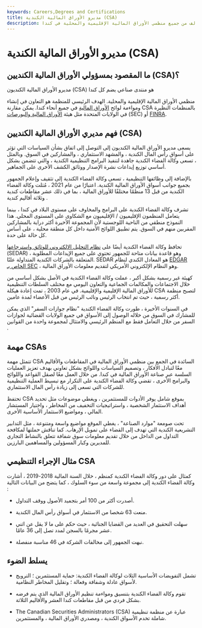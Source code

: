 ```yaml
---
keywords: Careers,Degrees and Certifications
title: مديرو الأوراق المالية الكندية (CSA)
description: مديرو الأوراق المالية الكنديون عبارة عن منتدى جماعي يتألف من جميع منظمي الأوراق المالية الإقليمية والمحلية في كندا.
---
```


# مديرو الأوراق المالية الكندية (CSA)
## ما المقصود بمسؤولي الأوراق المالية الكنديين (CSA)؟

مديرو الأوراق المالية الكنديون (CSA) هو منتدى صناعي يضم كل كندا

منظمي الأوراق المالية الإقليمية والمحلية. الهدف الرئيسي للمنظمة هو التعاون في إنشاء ومواءمة لوائح [الأوراق المالية](/security) في جميع أنحاء كندا. يمكن مقارنة CSA بالمنظمات النظيرة في الولايات المتحدة مثل هيئة [الأوراق المالية والبورصات](/sec) (SEC) أو [FINRA](/finra).

## فهم مديري الأوراق المالية الكنديين (CSA)

يسعى مديرو الأوراق المالية الكنديون إلى التوصل إلى اتفاق بشأن السياسات التي تؤثر على أسواق رأس المال الكندية ، والمشهد الاستثماري ، والمشاركين في السوق. وبالمثل ، تسعى وكالة الفضاء الكندية جاهدة لتنفيذ البرامج التنظيمية الكندية ، والتي تتضمن بشكل أساسي توزيع إيداعات نشرة الإصدار ووثائق الكشف الأخرى على الجماهير.

بالإضافة إلى وظائفها التنظيمية ، تسعى وكالة الفضاء الكندية إلى تثقيف وإعلام الجمهور بجميع جوانب أسواق الأوراق المالية الكندية. اعتبارًا من عام 2021 ، مُثلت وكالة الفضاء الكندية من قبل 13 منظمًا مختلفًا للأوراق المالية ، بما في ذلك عشر مقاطعات كندية وثلاثة أقاليم كندية .

تشرف وكالة الفضاء الكندية على البرامج والمخاوف على مستوى البلاد في كندا ، بينما يتعامل المنظمون الإقليميون / الإقليميون مع الشكاوى على المستوى المحلي. هذا النموذج منطقي من الناحية اللوجستية لأن المجموعة الأخيرة أكثر دراية بالمشاركين المقربين منهم في السوق. يتم تطبيق اللوائح الأمنية داخل كل منطقة محلية ، على أساس كل حالة على حدة.

تحافظ وكالة الفضاء الكندية أيضًا على [نظام التحليل الإلكتروني للوثائق واسترجاعها](/sedar) (SEDAR) ، وهو قاعدة بيانات متاحة للجمهور تحتوي على جميع الإيداعات المطلوبة المتعلقة بالشركات الكندية المتداولة علنًا. SEDAR هو المعادل الكندي لنظام [EDGAR الخاص بـ SEC](/edgar) ، وهو النظام الإلكتروني الأمريكي لتقديم معلومات الأوراق المالية.

كهيئة غير رسمية بشكل أكبر ، عملت وكالة الفضاء الكندية في الأصل بشكل أساسي من خلال الاجتماعات والمكالمات الجماعية والتعاون اليومي مع مختلف السلطات التنظيمية للأوراق المالية الإقليمية والإقليمية. في عام 2003 ، تمت إعادة هيكلة CSA لتصبح منظمة أكثر رسمية ، حيث تم انتخاب الرئيس ونائب الرئيس من قبل الأعضاء لمدة عامين.

في السنوات الأخيرة ، طورت وكالة الفضاء الكندية "نظام جوازات السفر" الذي يمكن للمشارك في السوق من خلاله الوصول إلى الأسواق في جميع الولايات القضائية لجوازات السفر من خلال التعامل فقط مع المنظم الرئيسي والامتثال لمجموعة واحدة من القوانين .

## مهمة CSAs

تتمثل مهمة CSA السائدة في الجمع بين منظمي الأوراق المالية في المقاطعات والأقاليم معًا لتبادل الأفكار ، وتصميم السياسات واللوائح بشكل تعاوني بهدف تعزيز العمليات السلسة عبر صناعة الأوراق المالية في كندا. من خلال العمل معًا لصقل القواعد واللوائح والبرامج الأخرى ، تقضي وكالة الفضاء الكندية على التكرار مع تبسيط العملية التنظيمية للشركات التي تسعى إلى زيادة رأس المال الاستثماري.

تحتفظ CSA بموقع شامل يوفر الأدوات للمستثمرين ، ويغطي موضوعات مثل تحديد أهداف الاستثمار الشخصية ، واستراتيجيات التخفيف من المخاطر ، واختيار المستشار المالي ، ومواضيع الاستثمار الأساسية الأخرى.

تحت صومعة "موارد الصناعة" ، يغطي الموقع مواضيع واسعة ومتنوعة ، مثل التدابير التشريعية الكندية التي تهدف إلى القضاء على تمويل الإرهاب. كما تناقش حملتها لمكافحة التداول من الداخل من خلال تقديم معلومات سوق شفافة تتعلق بالنشاط التجاري للمديرين وكبار المسؤولين والمساهمين البارزين.

## مثال الإجراء التنظيمي CSA

كمثال على دور وكالة الفضاء الكندية كمنظم ، خلال السنة المالية 2018-2019 ، أشارت وكالة الفضاء الكندية إلى مجموعة واسعة من سوء السلوك ، كما يتضح من البيانات التالية :

- أصدرت أكثر من 100 أمر بتجميد الأصول ووقف التداول.

- منعت 63 شخصا من الاستثمار في أسواق رأس المال الكندية.

- سهلت التحقيق في العديد من القضايا الجنائية ، حيث حكم على ما لا يقل عن اثني عشر مجرمًا بالسجن لمدد تصل إلى 36 عامًا.

- نبهت الجمهور إلى مخالفات الشركة في 46 مناسبة منفصلة.

## يسلط الضوء

- تشمل التفويضات الأساسية الثلاث لوكالة الفضاء الكندية: حماية المستثمرين ؛ الترويج لأسواق عادلة وشفافة وفعالة ؛ وتقليل المخاطر النظامية.

- تقوم وكالة الفضاء الكندية بتنسيق ومواءمة تنظيم الأوراق المالية الذي يتم فرضه بشكل فردي من قبل مقاطعات كندا العشر والأقاليم الثلاثة.

- The Canadian Securities Administrators (CSA) عبارة عن منظمة تنظيمية شاملة تخدم الأسواق الكندية ، ومصدري الأوراق المالية ، والمستثمرين.

